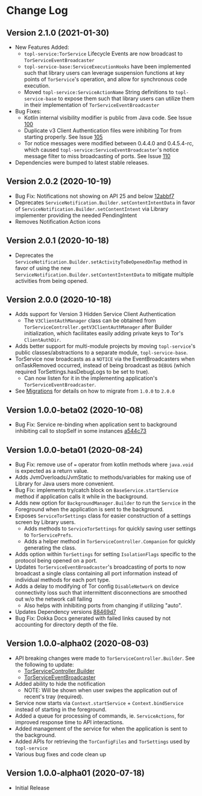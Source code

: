 # Change Log

## Version 2.1.0 (2021-01-30)
 - New Features Added:
     - `topl-service:TorService` Lifecycle Events are now broadcast to `TorServiceEventBroadcaster`
     - `topl-service-base:ServiceExecutionHooks` have been implemented such that library users can
     leverage suspension functions at key points of `TorService`'s operation, and allow for synchronous
     code execution.
     - Moved `topl-service:ServiceActionName` String definitions to `topl-service-base` to expose them
     such that library users can utilize them in their implementation of `TorServiceEventBroadcaster`
 - Bug Fixes:
     - Kotlin internal visibility modifier is public from Java code.
     See Issue <a href="https://github.com/05nelsonm/TorOnionProxyLibrary-Android/issues/100" target="_blank">100</a>
     - Duplicate v3 Client Authentication files were inhibiting Tor from starting properly.
     See Issue <a href="https://github.com/05nelsonm/TorOnionProxyLibrary-Android/issues/105" target="_blank">105</a>
     - Tor notice messages were modified between 0.4.4.0 and 0.4.5.4-rc, which caused
     `topl-service:ServiceEventBroadcaster`'s notice message filter to miss broadcasting of ports.
     See Issue <a href="https://github.com/05nelsonm/TorOnionProxyLibrary-Android/issues/110" target="_blank">110</a>
 - Dependencies were bumped to latest stable releases.

## Version 2.0.2 (2020-10-19)
 - Bug Fix: Notifications not showing on API 25 and below [12abbf7](https://github.com/05nelsonm/TorOnionProxyLibrary-Android/commit/12abbf7faec781cb2c9b0a9babf3fe0e3d6cb352)
 - Deprecates `ServiceNotification.Builder.setContentIntentData` in favor of
 `ServiceNotification.Builder.setContentIntent` via Library implementer providing the needed PendingIntent
 - Removes Notification Action icons

## Version 2.0.1 (2020-10-18)
 - Deprecates the `ServiceNotification.Builder.setActivityToBeOpenedOnTap` method in favor of using
 the new `ServiceNotification.Builder.setContentIntentData` to mitigate multiple activities from
 being opened.

## Version 2.0.0 (2020-10-18)
 - Adds support for Version 3 Hidden Service Client Authentication
     - The `V3ClientAuthManager` class can be obtained from `TorServiceController.getV3ClientAuthManager`
     after Builder initialization, which facilitates easily adding private keys to Tor's `ClientAuthDir`.
 - Adds better support for multi-module projects by moving `topl-service`'s public
 classes/abstractions to a separate module, `topl-service-base`.
 - TorService now broadcasts as a `NOTICE` via the EventBroadcasters when onTaskRemoved occurred,
 instead of being broadcast as `DEBUG` (which required TorSettings.hasDebugLogs to be set to true).
     - Can now listen for it in the implementing application's `TorServiceEventBroadcaster`.
 - See [Migrations](./migration.md) for details on how to migrate from `1.0.0` to `2.0.0`

## Version 1.0.0-beta02 (2020-10-08)
 - Bug Fix: Service re-binding when application sent to background inhibiting call to stopSelf in 
 some instances [a544c73](https://github.com/05nelsonm/TorOnionProxyLibrary-Android/pull/85/commits/a544c73a7c28211c75063df6af30001f2ec1c071)

## Version 1.0.0-beta01 (2020-08-24)
 - Bug Fix: remove use of `=` operator from kotlin methods where `java.void` is expected as a return value.
 - Adds JvmOverloads/JvmStatic to methods/variables for making use of Library for Java users more convenient.
 - Bug Fix: implements try/catch block on `BaseService.startService` method if application calls it while in the background.
 - Adds new option for `BackgroundManager.Builder` to run the `Service` in the Foreground when the application is sent 
 to the background.
 - Exposes `ServiceTorSettings` class for easier construction of a settings screen by Library users.
     - Adds methods to `ServiceTorSettings` for quickly saving user settings to `TorServicePrefs`.
     - Adds a helper method in `TorServiceController.Companion` for quickly generating the class.
 - Adds option within `TorSettings` for setting `IsolationFlags` specific to the protocol being opened on a port.
 - Updates `TorServiceEventBroadcaster`'s broadcasting of ports to now broadcast a single class containing 
 all port information instead of individual methods for each port type.
 - Adds a delay to modifying of Tor config `DisableNetwork` on device connectivity loss such that
 intermittent disconnections are smoothed out w/o the network call failing
     - Also helps with inhibiting ports from changing if utilizing "auto".
 - Updates Dependency versions [88469d7](https://github.com/05nelsonm/TorOnionProxyLibrary-Android/commit/88469d7028020097624cc7cad9b1a616088d07e8)
 - Bug Fix: Dokka Docs generated with failed links caused by not accounting for directory depth of the file.

## Version 1.0.0-alpha02 (2020-08-03)
 - API breaking changes were made to `TorServiceController.Builder`. See the following to update:
     - [TorServiceController.Builder](./topl-service/io.matthewnelson.topl_service/-tor-service-controller/-builder/index.md)
     - [TorServiceEventBroadcaster](./topl-service-base/io.matthewnelson.topl_service_base/-tor-service-event-broadcaster/index.md)
 - Added ability to hide the notification
     - NOTE: Will be shown when user swipes the application out of recent's tray (required).
 - Service now starts via `Context.startService` + `Context.bindService` instead of starting
 in the foreground.
 - Added a queue for processing of commands, ie. `ServiceActions`, for improved response time to 
 API interactions.
 - Added management of the service for when the application is sent to the background.
 - Added APIs for retrieving the `TorConfigFiles` and `TorSettings` used by `topl-service`
 - Various bug fixes and code clean up

## Version 1.0.0-alpha01 (2020-07-18)
 - Initial Release